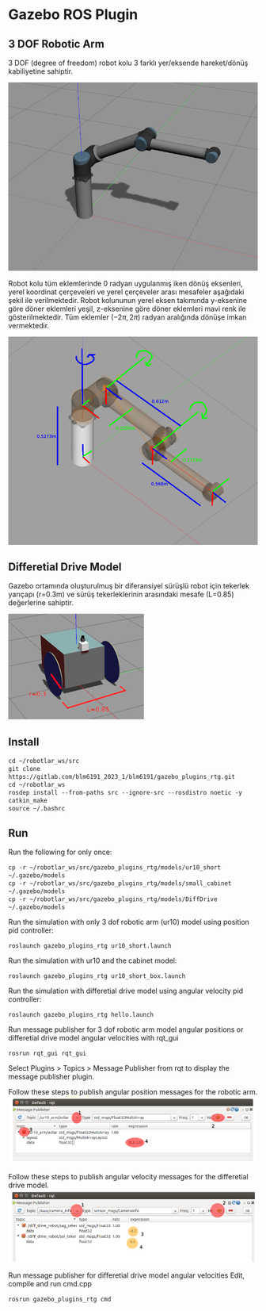 # Gazebo ROS Plugin

## 3 DOF Robotic Arm

3 DOF (degree of freedom) robot kolu 3 farklı yer/eksende hareket/dönüş kabiliyetine sahiptir. 

![](./img/robot_kol.png)



Robot kolu tüm eklemlerinde 0 radyan uygulanmış iken dönüş eksenleri, yerel koordinat çerçeveleri ve yerel çerçeveler arası mesafeler aşağıdaki şekil ile verilmektedir. Robot kolununun yerel eksen takımında y-eksenine göre döner eklemleri yeşil, z-eksenine göre döner eklemleri mavi renk ile gösterilmektedir. Tüm eklemler $(-2\pi, 2\pi)$ radyan aralığında dönüşe imkan vermektedir. 

![](./img/robot_kol_eksenler.png)

## Differetial Drive Model

Gazebo ortamında oluşturulmuş bir diferansiyel sürüşlü robot için tekerlek yarıçapı (r=0.3m) ve sürüş
tekerleklerinin arasındaki mesafe (L=0.85) değerlerine sahiptir.

![](./img/diff_drive.png)

## Install
```
cd ~/robotlar_ws/src
git clone https://gitlab.com/blm6191_2023_1/blm6191/gazebo_plugins_rtg.git
cd ~/robotlar_ws
rosdep install --from-paths src --ignore-src --rosdistro noetic -y
catkin_make
source ~/.bashrc
```

## Run 

Run the following for only once:
~~~
cp -r ~/robotlar_ws/src/gazebo_plugins_rtg/models/ur10_short ~/.gazebo/models
cp -r ~/robotlar_ws/src/gazebo_plugins_rtg/models/small_cabinet ~/.gazebo/models
cp -r ~/robotlar_ws/src/gazebo_plugins_rtg/models/DiffDrive ~/.gazebo/models
~~~

Run the simulation with only 3 dof robotic arm (ur10) model using position pid controller:
~~~
roslaunch gazebo_plugins_rtg ur10_short.launch
~~~

Run the simulation with ur10 and the cabinet model:
~~~
roslaunch gazebo_plugins_rtg ur10_short_box.launch
~~~

Run the simulation with differetial drive model using angular velocity pid controller:
```
roslaunch gazebo_plugins_rtg hello.launch
```

Run message publisher for 3 dof robotic arm model angular positions or differetial drive model angular velocities with rqt_gui
```
rosrun rqt_gui rqt_gui
```
Select Plugins > Topics > Message Publisher from rqt to display the message publisher plugin.

Follow these steps to publish angular position messages for the robotic arm.
![](./img/rqt.png)

Follow these steps to publish angular velocity messages for the differetial drive model.
![](./img/rqt2.png)

Run message publisher for differetial drive model angular velocities
Edit, compile and run cmd.cpp
```
rosrun gazebo_plugins_rtg cmd
```